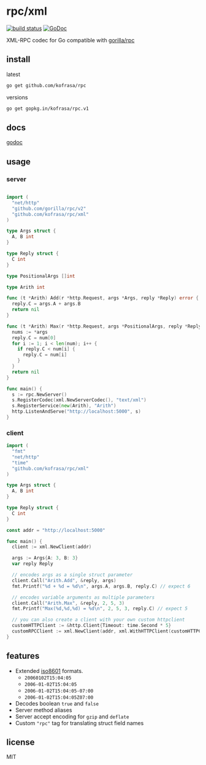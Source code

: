 # rpc/xml

[![build status](https://img.shields.io/travis/kofrasa/rpc.svg)](http://travis-ci.org/kofrasa/rpc) [![GoDoc](https://godoc.org/github.com/kofrasa/rpc?status.svg)](https://godoc.org/github.com/kofrasa/rpc)

XML-RPC codec for Go compatible with [gorilla/rpc](https://github.com/gorilla/rpc)

## install

latest

```sh
go get github.com/kofrasa/rpc
```

versions

```sh
go get gopkg.in/kofrasa/rpc.v1
```

## docs

[godoc](https://godoc.org/github.com/kofrasa/rpc)

## usage

### server

```go

import (
  "net/http"
  "github.com/gorilla/rpc/v2"
  "github.com/kofrasa/rpc/xml"
)

type Args struct {
  A, B int
}

type Reply struct {
  C int
}

type PositionalArgs []int

type Arith int

func (t *Arith) Add(r *http.Request, args *Args, reply *Reply) error {
  reply.C = args.A + args.B
  return nil
}

func (t *Arith) Max(r *http.Request, args *PositionalArgs, reply *Reply) error {
  nums := *args
  reply.C = num[0]
  for i := 1; i < len(num); i++ {
    if reply.C < num[i] {
      reply.C = num[i]
    }
  }
  return nil
}

func main() {
  s := rpc.NewServer()
  s.RegisterCodec(xml.NewServerCodec(), "text/xml")
  s.RegisterService(new(Arith), "Arith")
  http.ListenAndServe("http://localhost:5000", s)
}
```

### client

```go
import (
  "fmt"
  "net/http"
  "time"
  "github.com/kofrasa/rpc/xml"
)

type Args struct {
  A, B int
}

type Reply struct {
  C int
}

const addr = "http://localhost:5000"

func main() {
  client := xml.NewClient(addr)

  args := Args{A: 3, B: 3}
  var reply Reply

  // encodes args as a single struct parameter
  client.Call("Arith.Add", &reply, args)
  fmt.Printf("%d + %d = %d\n", args.A, args.B, reply.C) // expect 6

  // encodes variable arguments as multiple parameters
  client.Call("Arith.Max", &reply, 2, 5, 3)
  fmt.Printf("Max(%d,%d,%d) = %d\n", 2, 5, 3, reply.C) // expect 5

  // you can also create a client with your own custom httpclient
  customHTTPClient := &http.Client{Timeout: time.Second * 5}
  customRPCClient := xml.NewClient(addr, xml.WithHTTPClient(customHTTPClient))
}

```

## features

* Extended [iso8601](https://en.wikipedia.org/wiki/ISO_8601) formats.
  * `20060102T15:04:05`
  * `2006-01-02T15:04:05`
  * `2006-01-02T15:04:05-07:00`
  * `2006-01-02T15:04:05Z07:00`
* Decodes boolean `true` and `false`
* Server method aliases
* Server accept encoding for `gzip` and `deflate`
* Custom `"rpc"` tag for translating struct field names

## license

MIT
